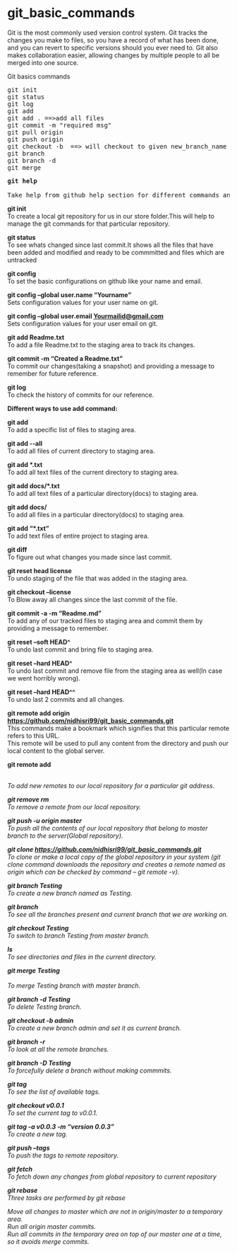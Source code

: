 # git_basic_commands

Git is the most commonly used version control system. Git tracks the changes you make to files, so you have a record of what has been done, and you can revert to specific versions should you ever need to. Git also makes collaboration easier, allowing changes by multiple people to all be merged into one source.

Git basics commands

<pre>git init
git status 
git log
git add <file_name> 
git add . ==>add all files
git commit -m "required msg"
git pull origin <branch_name>
git push origin <branch_name>
git checkout -b <new_branch_name> ==> will checkout to given new_branch_name
git branch <branch-name>
git branch -d <branch_name>
git merge <dest_bn> <src_bn></pre>


<pre><b>git help</b>  </br>
Take help from github help section for different commands and other errors.</pre>

<b>git init </b>  </br>
To create a local git repository for us in our store folder.This will help to manage the git commands for that particular repository.

<b>git status </b>  </br>
To see whats changed since last commit.It shows all the files that have been added and modified and ready to be commmitted and files which are untracked

<b>git config </b>  </br>
To set the basic configurations on github like your name and email.

<b>git config –global user.name “Yourname” </b>  </br>
Sets configuration values for your user name on git.

<b>git config –global user.email Yourmailid@gmail.com</b>  </br>
Sets configuration values for your user email on git.

<b>git add Readme.txt</b>  </br>
To add a file Readme.txt to the staging area to track its changes.

<b>git commit -m “Created a Readme.txt” </b>  </br>
To commit our changes(taking a snapshot) and providing a message to remember for future reference.

<b>git log </b>  </br>
To check the history of commits for our reference.

<b>Different ways to use add command:</b>  </br>

<b>git add</b>  </br>
To add a specific list of files to staging area.

<b>git add --all</b>  </br>
To add all files of current directory to staging area.

<b>git add *.txt</b>  </br>
To add all text files of the current directory to staging area.

<b>git add docs/*.txt</b>  </br>
To add all text files of a particular directory(docs) to staging area.

<b>git add docs/</b>  </br>
To add all files in a particular directory(docs) to staging area.

<b>git add “*.txt”</b>  </br>
To add text files of entire project to staging area.

<b>git diff</b>  </br>
To figure out what changes you made since last commit.

<b>git reset head license</b>  </br>
To undo staging of the file that was added in the staging area.

<b>git checkout –license</b>  </br>
To Blow away all changes since the last commit of the file.

<b>git commit -a -m “Readme.md”</b>  </br>
To add any of our tracked files to staging area and commit them by providing a message to remember.

<b>git reset –soft HEAD^</b>  </br>
To undo last commit and bring file to staging area.

<b>git reset –hard HEAD^</b>  </br>
To undo last commit and remove file from the staging area as well(In case we went horribly wrong).

<b>git reset –hard HEAD^^</b>  </br>
To undo last 2 commits and all changes.

<b>git remote add origin https://github.com/nidhisri99/git_basic_commands.git</b>  </br>
This commands make a bookmark which signifies that this particular remote refers to this URL. </br>
This remote will be used to pull any content from the directory and push our local content to the global server.</br>

<b>git remote add <address> </b>  </br>
To add new remotes to our local repository for a particular git address.

<b>git remove rm</b>  </br>
To remove a remote from our local repository.

<b>git push -u origin master</b>  </br>
To push all the contents of our local repository that belong to master branch to the server(Global repository).

<b>git clone https://github.com/nidhisri99/git_basic_commands.git</b>  </br>
To clone or make a local copy of the global repository in your system
(git clone command downloads the repository and creates a remote named as origin which can be checked by command – git remote -v).

<b>git branch Testing</b>  </br>
To create a new branch named as Testing.

<b>git branch</b>  </br>
To see all the branches present and current branch that we are working on.

<b>git checkout Testing</b>  </br>
To switch to branch Testing from master branch.

<b>ls</b>  </br>
To see directories and files in the current directory.

<b>git merge Testing</b>  </br></b>  </br>
To merge Testing branch with master branch.

<b>git branch -d Testing</b>  </br>
To delete Testing branch.

<b>git checkout -b admin</b>  </br>
To create a new branch admin and set it as current branch.

<b>git branch -r</b> </br>
To look at all the remote branches.

<b>git branch -D Testing</b>  </br>
To forcefully delete a branch without making commmits.

<b>git tag</b>  </br>
To see the list of available tags.

<b>git checkout v0.0.1</b>  </br>
To set the current tag to v0.0.1.

<b>git tag -a v0.0.3 -m “version 0.0.3”</b>  </br>
To create a new tag.

<b>git push –tags</b>  </br>
To push the tags to remote repository.

<b>git fetch</b>  </br>
To fetch down any changes from global repository to current repository

<b>git rebase</b>  </br>
Three tasks are performed by git rebase

Move all changes to master which are not in origin/master to a temporary area. </br>
Run all origin master commits.</br>
Run all commits in the temporary area on top of our master one at a time, so it avoids merge commits.</br>
